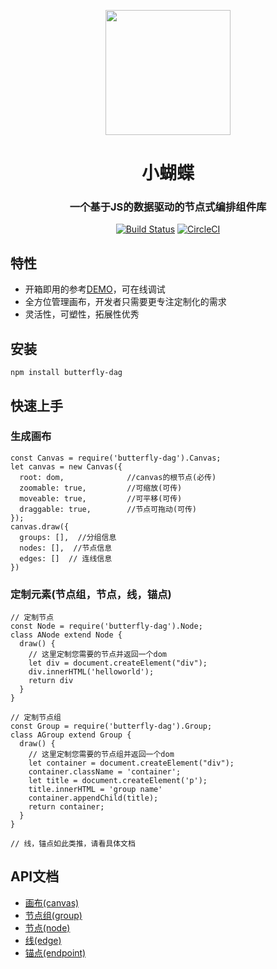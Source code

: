 <p align="center">
  <a href="http://noonnightstorm.github.io">
    <img width="200" src="http://img.alicdn.com/tfs/TB1cHHLFMDqK1RjSZSyXXaxEVXa-116-88.png">
  </a>
</p>

<h1 align="center">小蝴蝶</h1>

<h3 align="center">一个基于JS的数据驱动的节点式编排组件库</h3>

<div align="center">

[![Build Status](https://dev.azure.com/noonnightstorm/butterfly/_apis/build/status/alibaba.butterfly?branchName=master)](https://dev.azure.com/noonnightstorm/butterfly/_build/latest?definitionId=1&branchName=master)
[![CircleCI](https://img.shields.io/circleci/project/github/alibaba/butterfly/master.svg?style=flat-square)](https://circleci.com/gh/alibaba/butterfly)

</div>

## 特性
* 开箱即用的参考[DEMO](https://noonnightstorm.github.io/)，可在线调试
* 全方位管理画布，开发者只需要更专注定制化的需求
* 灵活性，可塑性，拓展性优秀

## 安装
```
npm install butterfly-dag
```

## 快速上手

### 生成画布
```
const Canvas = require('butterfly-dag').Canvas;
let canvas = new Canvas({
  root: dom,              //canvas的根节点(必传)
  zoomable: true,         //可缩放(可传)
  moveable: true,         //可平移(可传)
  draggable: true,        //节点可拖动(可传)
});
canvas.draw({
  groups: [],  //分组信息
  nodes: [],  //节点信息
  edges: []  // 连线信息
})
```

### 定制元素(节点组，节点，线，锚点)
```
// 定制节点
const Node = require('butterfly-dag').Node;
class ANode extend Node {
  draw() {
    // 这里定制您需要的节点并返回一个dom
    let div = document.createElement("div"); 
    div.innerHTML('helloworld');
    return div
  }
}

// 定制节点组
const Group = require('butterfly-dag').Group;
class AGroup extend Group {
  draw() {
    // 这里定制您需要的节点组并返回一个dom
    let container = document.createElement("div"); 
    container.className = 'container';
    let title = document.createElement('p');
    title.innerHTML = 'group name'
    container.appendChild(title);
    return container;
  }
}

// 线，锚点如此类推，请看具体文档
```

## API文档
* [画布(canvas)](https://github.com/alibaba/butterfly/blob/master/docs/canvas.md)
* [节点组(group)](https://github.com/alibaba/butterfly/blob/master/docs/group.md)
* [节点(node)](https://github.com/alibaba/butterfly/blob/master/docs/node.md)
* [线(edge)](https://github.com/alibaba/butterfly/blob/master/docs/edge.md)
* [锚点(endpoint)](https://github.com/alibaba/butterfly/blob/master/docs/endpoint.md)
